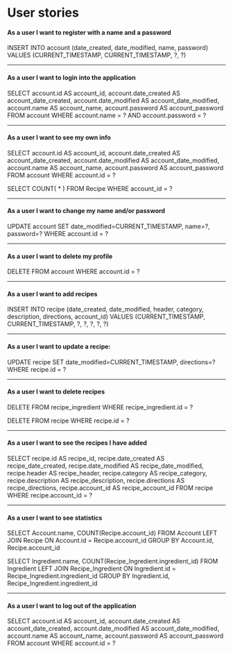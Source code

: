 # User stories


#### As a user I want to register with a name and a password

INSERT INTO account (date_created, date_modified, name, password) VALUES (CURRENT_TIMESTAMP, CURRENT_TIMESTAMP, ?, ?)

---

#### As a user I want to login into the application

SELECT account.id AS account_id, account.date_created AS account_date_created, account.date_modified AS account_date_modified, account.name AS account_name, account.password AS account_password 
FROM account 
WHERE account.name = ? AND account.password = ?

---

#### As a user I want to see my own info

SELECT account.id AS account_id, account.date_created AS account_date_created, account.date_modified AS account_date_modified, account.name AS account_name, account.password AS account_password 
FROM account 
WHERE account.id = ?

SELECT COUNT( * ) FROM Recipe WHERE account_id = ?

---

#### As a user I want to change my name and/or password

UPDATE account SET date_modified=CURRENT_TIMESTAMP, name=?, password=? WHERE account.id = ?

---

#### As a user I want to delete my profile

DELETE FROM account WHERE account.id = ?

---

#### As a user I want to add recipes

INSERT INTO recipe (date_created, date_modified, header, category, description, directions, account_id) VALUES (CURRENT_TIMESTAMP, CURRENT_TIMESTAMP, ?, ?, ?, ?, ?)

---

#### As a user I want to update a recipe:

UPDATE recipe SET date_modified=CURRENT_TIMESTAMP, directions=? WHERE recipe.id = ?

---

#### As a user I want to delete recipes

DELETE FROM recipe_ingredient WHERE recipe_ingredient.id = ?

DELETE FROM recipe WHERE recipe.id = ?

---

#### As a user I want to see the recipes I have added

SELECT recipe.id AS recipe_id, recipe.date_created AS recipe_date_created, recipe.date_modified AS recipe_date_modified, recipe.header AS recipe_header, recipe.category AS recipe_category, recipe.description AS recipe_description, recipe.directions AS recipe_directions, recipe.account_id AS recipe_account_id 
FROM recipe 
WHERE recipe.account_id = ?

---

#### As a user I want to see statistics

SELECT Account.name, COUNT(Recipe.account_id) FROM Account LEFT JOIN Recipe ON Account.id = Recipe.account_id GROUP BY Account.id, Recipe.account_id

SELECT Ingredient.name, COUNT(Recipe_Ingredient.ingredient_id) FROM Ingredient LEFT JOIN Recipe_Ingredient ON Ingredient.id = Recipe_Ingredient.ingredient_id GROUP BY Ingredient.id, Recipe_Ingredient.ingredient_id

---

#### As a user I want to log out of the application

SELECT account.id AS account_id, account.date_created AS account_date_created, account.date_modified AS account_date_modified, account.name AS account_name, account.password AS account_password 
FROM account 
WHERE account.id = ?


